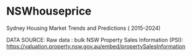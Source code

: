 # NSWhouseprice
Sydney Housing Market Trends and Predictions ( 2015-2024)

DATA SOURCE:
Raw data : bulk NSW Property Sales Information (PSI):
https://valuation.property.nsw.gov.au/embed/propertySalesInformation
